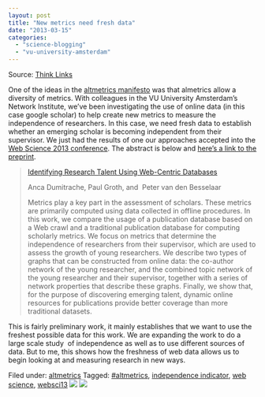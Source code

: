 ```yaml
---
layout: post
title: "New metrics need fresh data"
date: "2013-03-15"
categories: 
  - "science-blogging"
  - "vu-university-amsterdam"
---
```


Source: [Think Links](http://thinklinks.wordpress.com/feed/)

One of the ideas in the [altmetrics manifesto](http://altmetrics.org/manifesto/) was that almetrics allow a diversity of metrics. With colleagues in the VU University Amsterdam’s Network Institute, we’ve been investigating the use of online data (in this case google scholar) to help create new metrics to measure the independence of researchers. In this case, we need fresh data to establish whether an emerging scholar is becoming independent from their supervisor. We just had the results of one our approaches accepted into the [Web Science 2013 conference](http://www.websci13.org). The abstract is below and [here’s a link to the preprint](http://www.mendeley.com/download/public/229912/5630428764/f71460c90ec81439cd10f89da9ee74ba4db5005e/dl.pdf).

> [Identifying Research Talent Using Web-Centric Databases](http://www.mendeley.com/download/public/229912/5630428764/f71460c90ec81439cd10f89da9ee74ba4db5005e/dl.pdf) 
> 
> Anca Dumitrache, Paul Groth, and  Peter van den Besselaar
> 
> Metrics play a key part in the assessment of scholars. These metrics are primarily computed using data collected in offline procedures. In this work, we compare the usage of a publication database based on a Web crawl and a traditional publication database for computing scholarly metrics. We focus on metrics that determine the independence of researchers from their supervisor, which are used to assess the growth of young researchers. We describe two types of graphs that can be constructed from online data: the co-author network of the young researcher, and the combined topic network of the young researcher and their supervisor, together with a series of network properties that describe these graphs. Finally, we show that, for the purpose of discovering emerging talent, dynamic online resources for publications provide better coverage than more traditional datasets.

This is fairly preliminary work, it mainly establishes that we want to use the freshest possible data for this work. We are expanding the work to do a large scale study  of independence as well as to use different sources of data. But to me, this shows how the freshness of web data allows us to begin looking at and measuring research in new ways.

  
Filed under: [altmetrics](http://thinklinks.wordpress.com/category/altmetrics-2/) Tagged: [#altmetrics](http://thinklinks.wordpress.com/tag/altmetrics/), [independence indicator](http://thinklinks.wordpress.com/tag/independence-indicator/), [web science](http://thinklinks.wordpress.com/tag/web-science/), [websci13](http://thinklinks.wordpress.com/tag/websci13/) [![](http://feeds.wordpress.com/1.0/comments/thinklinks.wordpress.com/465/)](http://feeds.wordpress.com/1.0/gocomments/thinklinks.wordpress.com/465/) ![](http://stats.wordpress.com/b.gif?host=thinklinks.wordpress.com&blog=5274753&post=465&subd=thinklinks&ref=&feed=1)

